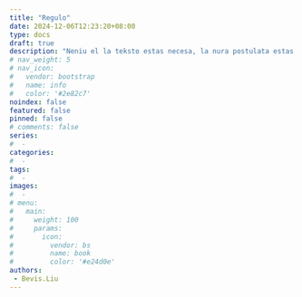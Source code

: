 ```yaml
---
title: "Regulo"
date: 2024-12-06T12:23:20+08:00
type: docs
draft: true
description: "Neniu el la teksto estas necesa, la nura postulata estas kodo."
# nav_weight: 5
# nav_icon:
#   vendor: bootstrap
#   name: info
#   color: '#2e82c7'
noindex: false
featured: false
pinned: false
# comments: false
series:
#  - 
categories:
#  - 
tags:
#  - 
images:
#  - 
# menu:
#   main:
#     weight: 100
#     params:
#       icon:
#         vendor: bs
#         name: book
#         color: '#e24d0e'
authors:
 - Bevis.Liu
---
```


